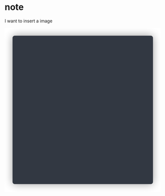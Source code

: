 # note

I want to insert a image

![test](https://raw.githubusercontent.com/andywu1998/andywu1998.github.io/master/_posts/vx_images/582042709615004.png)